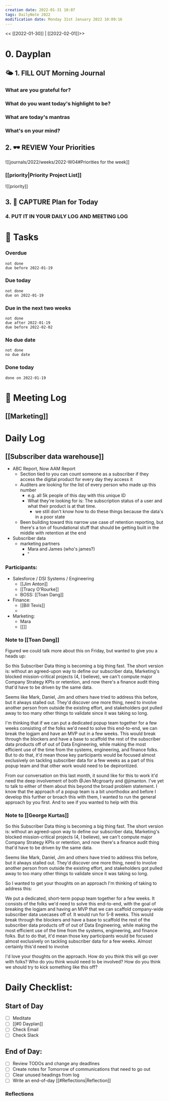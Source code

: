 ```yaml
---
creation date: 2022-01-31 10:07
tags: DailyNote 2022
modification date: Monday 31st January 2022 10:09:16
---
```


<< [[2022-01-30]] | [[2022-02-01]]>>

# 0. Dayplan
## 🌤 1. **FILL OUT** Morning Journal
### What are you grateful for?
### What do you want today's highlight to be?
### What are today's mantras
### What's on your mind?
## 2. 🕶 **REVIEW** Your Priorities
![[journals/2022/weeks/2022-W04#Priorities for the week]]
### [[priority|Priority Project List]] 
![[priority]]
## 3. 📆 **CAPTURE** Plan for Today
### 4. PUT IT IN YOUR DAILY LOG AND MEETING LOG
# 📝 Tasks
### Overdue
```tasks
not done
due before 2022-01-19
```
### Due today
```tasks
not done
due on 2022-01-19
```
### Due in the next two weeks
```tasks
not done
due after 2022-01-19
due before 2022-02-02
```
### No due date
```tasks
not done
no due date
```
### Done today
```tasks
done on 2022-01-19
```
# 📰 Meeting Log
## [[Marketing]]
# Daily Log
## [[Subscriber data warehouse]]
- ABC Report, Now AAM Report
	- Section tied to you can count someone as a subscriber if they access the digital product for every day they access it
	- Auditers are looking for the list of every person who made up this number
		- e.g. all 5k people of this day with this unique ID
		- What they're looking for is: The subscription status of a user and what their product is at that time.
			- we still don't know how to do these things because the data's in a poor state
	- Been building toward this narrow use case of retention reporting, but there's a ton of foundational stuff that should be getting built in the middle with retention at the end
- Subscriber data
	- marketing partners
		- Mara and James (who's james?)
		- ˚
### Participants:
- Salesforce / DSI Systems / Engineering
	- [[Jim Anton]]
	- [[Tracy O'Rourke]]
	- BOSS: [[Toan Dang]]
- Finance:
	- [[Bill Tevis]]
	-
- Marketing:
	- Mara
	- [[]]
### Note to [[Toan Dang]]
Figured we could talk more about this on Friday, but wanted to give you a heads up:

So this Subscriber Data thing is becoming a big thing fast. The short version is: without an agreed-upon way to define our subscriber data, Marketing's blocked mission-critical projects (4, I believe), we can't compute major Company Strategy KPIs or retention, and now there's a finance audit thing that'd have to be driven by the same data.

Seems like Mark, Daniel, Jim and others have tried to address this before, but it always stalled out. They'd discover one more thing, need to involve another person from outside the existing effort, and stakeholders got pulled away to too many other things to validate since it was taking so long.

I'm thinking that if we can put a dedicated popup team together for a few weeks consisting of the folks we'd need to solve this end-to-end, we can break the logjam and have an MVP out in a few weeks. This would break through the blockers and have a base to scaffold the rest of the subscriber data products off of out of Data Engineering, while making the most efficient use of the time from the systems, engineering, and finance folks. But to do that, it'd mean those key participants would be focused almost exclusively on tackling subscriber data for a few weeks as a part of this popup team and that other work would need to be depiroritized. 

From our conversation on this last month, it sound like for this to work it'd need the deep involvement of both @Jen Mcgroarty and @jimanton. I've yet to talk to either of them about this beyond the broad problem statement. I know that the approach of a popup team is a bit unorthodox and before I develop this further or broach this with them, I wanted to run the general approach by you first. And to see if you wanted to help with this
### Note to [[George Kurtas]]
So this Subscriber Data thing is becoming a big thing fast. The short version is: without an agreed-upon way to define our subscriber data, Marketing's blocked mission-critical projects (4, I believe), we can't compute major Company Strategy KPIs or retention, and now there's a finance audit thing that'd have to be driven by the same data.

Seems like Mark, Daniel, Jim and others have tried to address this before, but it always stalled out. They'd discover one more thing, need to involve another person from outside the existing effort, and stakeholders got pulled away to too many other things to validate since it was taking so long.

So I wanted to get your thoughts on an approach I'm thinking of taking to address this:

We put a dedicated, short-term popup team together for a few weeks. It consists of the folks we'd need to solve this end-to-end, with the goal of breaking the logjam and having an MVP that we can scaffold company-wide subscriber data usecases off of. It would run for 5-8 weeks. This would break through the blockers and have a base to scaffold the rest of the subscriber data products off of out of Data Engineering, while making the most efficient use of the time from the systems, engineering, and finance folks. But to do that, it'd mean those key participants would be focused almost exclusively on tackling subscriber data for a few weeks. Almost certainly this'd need to involve 

I'd love your thoughts on the approach. How do you think this will go over with folks? Who do you think would need to be involved? How do you think we should try to kick something like this off?
# Daily Checklist:
## Start of Day
- [ ] Meditate
- [ ] [[#0 Dayplan]]
- [ ] Check Email
- [ ] Check Slack
## End of Day:
- [ ] Review TODOs and change any deadlines
- [ ] Create notes for Tomorrow of communications that need to go out
- [ ] Clear unused headings from log
- [ ] Write an end-of-day [[#Reflections|Reflection]]
### Reflections